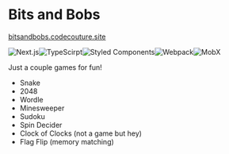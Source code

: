 # Bits and Bobs

[bitsandbobs.codecouture.site](http://bitsandbobs.codecouture.site/)

![Next.js](https://img.shields.io/badge/next%20js-000000?style=for-the-badge&logo=nextdotjs&logoColor=white)![TypeScirpt](https://img.shields.io/badge/TypeScript-007ACC?style=for-the-badge&logo=typescript&logoColor=white)![Styled Components](https://img.shields.io/badge/styled--components-DB7093?style=for-the-badge&logo=styled-components&logoColor=white)![Webpack](https://img.shields.io/badge/Webpack-8DD6F9?style=for-the-badge&logo=Webpack&logoColor=white)![MobX](https://img.shields.io/badge/MobX-FF9955.svg?style=for-the-badge&logo=MobX&logoColor=white)

Just a couple games for fun!

- Snake
- 2048
- Wordle
- Minesweeper
- Sudoku
- Spin Decider
- Clock of Clocks (not a game but hey)
- Flag Flip (memory matching)
